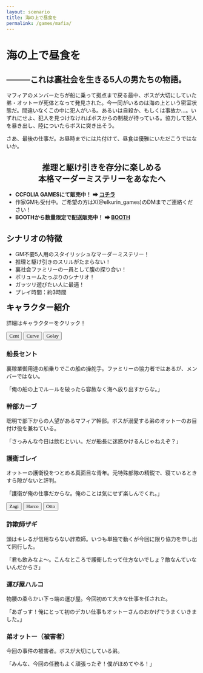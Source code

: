 ```yaml
---
layout: scenario
title: 海の上で昼食を
permalink: /games/mafia/
---
```

<head>
<link href="https://fonts.googleapis.com/css2?family=Parisienne&display=swap" rel="stylesheet">
<link href="https://fonts.googleapis.com/css2?family=Zen+Antique&display=swap" rel="stylesheet">
<link href="https://fonts.googleapis.com/css2?family=New+Tegomin&display=swap" rel="stylesheet">
</head>

<body class="mafia-body">

<div class="mafia-page">
  <h1 class="mafia-title">海の上で昼食を</h1>
  <div class="mafia-intro">
    <h2>―――これは裏社会を生きる5人の男たちの物語。</h2>
    <p>マフィアのメンバーたちが船に乗って拠点まで戻る最中、ボスが大切にしていた弟・オットーが死体となって発見された。今一同がいるのは海の上という密室状態だ。間違いなくこの中に犯人がいる。あるいは自殺か、もしくは事故か…。いずれにせよ、犯人を見つけなければボスからの制裁が待っている。協力して犯人を暴き出し、陸についたらボスに突き出そう。</p>
    <p>さあ、最後の仕事だ。お昼時までには片付けて、昼食は優雅にいただこうではないか。</p>
    <h2 style="text-align: center;">推理と駆け引きを存分に楽しめる<br>本格マーダーミステリーをあなたへ</h2>
    <ul>
        <li><strong>CCFOLIA GAMESにて販売中！ ➡ <a class="mafia-how-to-buy" href="https://ccfolia.com/games/zcoADP1A8jSJGDCpXHTy">コチラ</a></strong></li>
        <li>作家GMも受付中。ご希望の方はX(@elkurin_games)のDMまでご連絡ください！</li>
        <li><strong>BOOTHから数量限定で配送販売中！ ➡ <a class="mafia-how-to-buy" href="https://elkurin.booth.pm/items/6099499">BOOTH</a></strong></li>
    </ul>
  </div>

  <div class="mafia-details">
    <h2>シナリオの特徴</h2>
    <ul>
      <li>GM不要5人用のスタイリッシュなマーダーミステリー！</li>
      <li>推理と駆け引きのスリルがたまらない！</li>
      <li>裏社会ファミリーの一員として腹の探り合い！</li>
      <li>ボリュームたっぷりのシナリオ！</li>
      <li>ガッツリ遊びたい人に最適！</li>
      <li>プレイ時間：約3時間</li>
    </ul>
  </div>

  <div class="mafia-characters">
    <h2 style="color:black;margin-top:10px;">キャラクター紹介</h2>
    <p>詳細はキャラクターをクリック！</p>
    <div class="characters-container">
      <button class="animated-button char-button button-cent" style="font-family: 'Parisienne', cursive;" data-target="#cent-details"><span>Cent</span></button>
      <button class="animated-button char-button button-curve" style="font-family: 'Parisienne', cursive;" data-target="#curve-details"><span>Curve</span></button>
      <button class="animated-button char-button button-golay" style="font-family: 'Parisienne', cursive;" data-target="#golay-details"><span>Golay</span></button>
    </div>
    <div id="cent-details" class="character-details cent-details">
      <h3>船長セント</h3>
      <p>裏稼業御用達の船乗りでこの船の操舵手。ファミリーの協力者ではあるが、メンバーではない。</p>
      <p>「俺の船の上でルールを破ったら容赦なく海へ放り出すからな。」</p>
    </div>
    <div id="curve-details" class="character-details curve-details">
      <h3>幹部カーブ</h3>
      <p>聡明で部下からの人望があるマフィア幹部。ボスが溺愛する弟のオットーのお目付け役を兼ねている。</p>
      <p>「さっみんな今日は飲むといい。だが船長に迷惑かけるんじゃねえぞ？」</p>
    </div>
    <div id="golay-details" class="character-details golay-details">
      <h3>護衛ゴレイ</h3>
      <p>オットーの護衛役をつとめる真面目な青年。元特殊部隊の精鋭で、寝ているときすら隙がないと評判。</p>
      <p>「護衛が俺の仕事だからな。俺のことは気にせず楽しんでくれ。」</p>
    </div>
    <div class="characters-container">
      <button class="animated-button char-button button-zagi" style="font-family: 'Parisienne', cursive;" data-target="#zagi-details"><span>Zagi</span></button>
      <button class="animated-button char-button button-harco" style="font-family: 'Parisienne', cursive;" data-target="#harco-details"><span>Harco</span></button>
      <button class="animated-button char-button button-otto" style="font-family: 'Parisienne', cursive;" data-target="#otto-details"><span>Otto</span></button>
    </div>
    <div id="zagi-details" class="character-details zagi-details">
      <h3>詐欺師ザギ</h3>
      <p>頭はキレるが信用ならない詐欺師。いつも単独で動くが今回に限り協力を申し出て同行した。</p>
      <p>「君も飲みなよ～。こんなところで護衛したって仕方ないでしょ？敵なんていないんだからさ」</p>
    </div>
    <div id="harco-details" class="character-details harco-details">
      <h3>運び屋ハルコ</h3>
      <p>物腰の柔らかい下っ端の運び屋。今回初めて大きな仕事を任された。</p>
      <p>「あざっす！俺にとって初のデカい仕事もオットーさんのおかげでうまくいきました。」</p>
    </div>
    <div id="otto-details" class="character-details otto-details">
      <h3>弟オットー（被害者）</h3>
      <p>今回の事件の被害者。ボスが大切にしている弟。</p>
      <p>「みんな、今回の任務もよく頑張ったぞ！僕がほめてやる！」</p>
    </div>
    </div>
</div>
<script src="/assets/js/character-details.js"></script>
</body>
